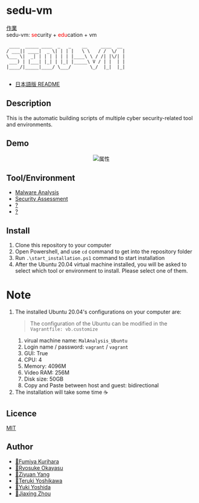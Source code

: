 # sedu-vm

[作業](docs/progress.md)  
sedu-vm: <span style="color: red;">se</span>curity + <span style="color: red;">edu</span>cation + vm

```
 ____  _____ ____  _   _    __     ____  __ 
/ ___|| ____|  _ \| | | |   \ \   / /  \/  |
\___ \|  _| | | | | | | |____\ \ / /| |\/| |
 ___) | |___| |_| | |_| |_____\ V / | |  | |
|____/|_____|____/ \___/       \_/  |_|  |_|
                                            
```

- [日本語版 README](https://github.com/tdu-isl/sedu-vm/blob/main/docs/README_JP.md)

## Description

This is the automatic building scripts of multiple cyber security-related tool and environments.

## Demo

<div align="center">
<img src="https://github.com/tdu-isl/sedu-vm/wiki/images/demo.gif" alt="属性" title="demo">
</div>

## Tool/Environment

- [Malware Analysis](https://github.com/tdu-isl/sedu-vm/tree/main/vms/malware_analysis)
- [Security Assessment](https://github.com/tdu-isl/sedu-vm/tree/main/vms/security_assessment)
- [?]()
- [?]()

## Install

1. Clone this repository to your computer
2. Open Powershell, and use ```cd``` command to get into the repository folder
3. Run ```.\start_installation.ps1``` command to start installation
4. After the Ubuntu 20.04 virtual machine installed, you will be asked to select which tool or environment to install. Please select one of them.

# Note
1. The installed Ubuntu 20.04's configurations on your computer are:
   > The configuration of the Ubuntu can be modified in the ```Vagrantfile: vb.customize```
   1. virual machine name: ```MalAnalysis_Ubuntu```
   2. Login name / password: ```vagrant``` / ```vagrant```
   3. GUI: True
   4. CPU: 4
   5. Memory: 4096M
   6. Video RAM: 256M
   7. Disk size: 50GB
   8. Copy and Paste between host and guest: bidirectional
2. The installation will take some time :coffee:

## Licence

[MIT](https://github.com/tdu-isl/sedu-vm/blob/main/LICENSE)

## Author

- [:boy:Fumiya Kurihara]()
- [:boy:Ryosuke Okayasu]()
- [:boy:Ziyuan Yang]()
- [:boy:Teruki Yoshikawa]()
- [:boy:Yuki Yoshida]()
- [:man:Jiaxing Zhou]()
